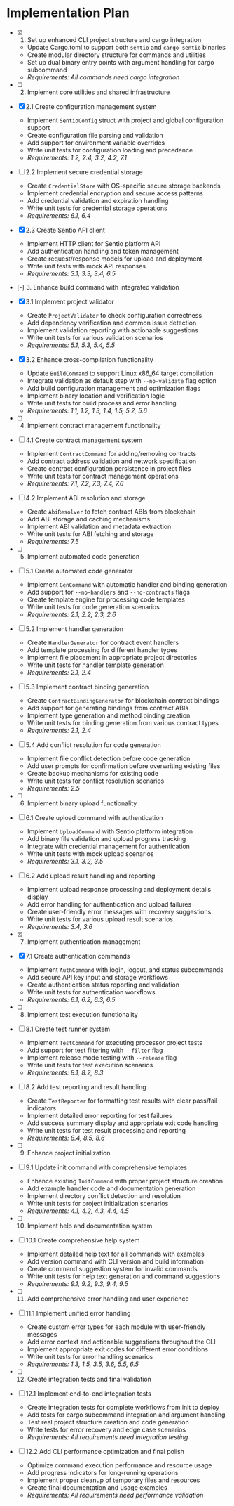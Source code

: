 # Implementation Plan

- [x] 1. Set up enhanced CLI project structure and cargo integration
  - Update Cargo.toml to support both `sentio` and `cargo-sentio` binaries
  - Create modular directory structure for commands and utilities
  - Set up dual binary entry points with argument handling for cargo subcommand
  - _Requirements: All commands need cargo integration_

- [ ] 2. Implement core utilities and shared infrastructure
- [x] 2.1 Create configuration management system
  - Implement `SentioConfig` struct with project and global configuration support
  - Create configuration file parsing and validation
  - Add support for environment variable overrides
  - Write unit tests for configuration loading and precedence
  - _Requirements: 1.2, 2.4, 3.2, 4.2, 7.1_

- [ ] 2.2 Implement secure credential storage
  - Create `CredentialStore` with OS-specific secure storage backends
  - Implement credential encryption and secure access patterns
  - Add credential validation and expiration handling
  - Write unit tests for credential storage operations
  - _Requirements: 6.1, 6.4_

- [x] 2.3 Create Sentio API client
  - Implement HTTP client for Sentio platform API
  - Add authentication handling and token management
  - Create request/response models for upload and deployment
  - Write unit tests with mock API responses
  - _Requirements: 3.1, 3.3, 3.4, 6.5_

- [-] 3. Enhance build command with integrated validation
- [x] 3.1 Implement project validator
  - Create `ProjectValidator` to check configuration correctness
  - Add dependency verification and common issue detection
  - Implement validation reporting with actionable suggestions
  - Write unit tests for various validation scenarios
  - _Requirements: 5.1, 5.3, 5.4, 5.5_

- [x] 3.2 Enhance cross-compilation functionality
  - Update `BuildCommand` to support Linux x86_64 target compilation
  - Integrate validation as default step with `--no-validate` flag option
  - Add build configuration management and optimization flags
  - Implement binary location and verification logic
  - Write unit tests for build process and error handling
  - _Requirements: 1.1, 1.2, 1.3, 1.4, 1.5, 5.2, 5.6_

- [ ] 4. Implement contract management functionality
- [ ] 4.1 Create contract management system
  - Implement `ContractCommand` for adding/removing contracts
  - Add contract address validation and network specification
  - Create contract configuration persistence in project files
  - Write unit tests for contract management operations
  - _Requirements: 7.1, 7.2, 7.3, 7.4, 7.6_

- [ ] 4.2 Implement ABI resolution and storage
  - Create `AbiResolver` to fetch contract ABIs from blockchain
  - Add ABI storage and caching mechanisms
  - Implement ABI validation and metadata extraction
  - Write unit tests for ABI fetching and storage
  - _Requirements: 7.5_

- [ ] 5. Implement automated code generation
- [ ] 5.1 Create automated code generator
  - Implement `GenCommand` with automatic handler and binding generation
  - Add support for `--no-handlers` and `--no-contracts` flags
  - Create template engine for processing code templates
  - Write unit tests for code generation scenarios
  - _Requirements: 2.1, 2.2, 2.3, 2.6_

- [ ] 5.2 Implement handler generation
  - Create `HandlerGenerator` for contract event handlers
  - Add template processing for different handler types
  - Implement file placement in appropriate project directories
  - Write unit tests for handler template generation
  - _Requirements: 2.1, 2.4_

- [ ] 5.3 Implement contract binding generation
  - Create `ContractBindingGenerator` for blockchain contract bindings
  - Add support for generating bindings from contract ABIs
  - Implement type generation and method binding creation
  - Write unit tests for binding generation from various contract types
  - _Requirements: 2.1, 2.4_

- [ ] 5.4 Add conflict resolution for code generation
  - Implement file conflict detection before code generation
  - Add user prompts for confirmation before overwriting existing files
  - Create backup mechanisms for existing code
  - Write unit tests for conflict resolution scenarios
  - _Requirements: 2.5_

- [ ] 6. Implement binary upload functionality
- [ ] 6.1 Create upload command with authentication
  - Implement `UploadCommand` with Sentio platform integration
  - Add binary file validation and upload progress tracking
  - Integrate with credential management for authentication
  - Write unit tests with mock upload scenarios
  - _Requirements: 3.1, 3.2, 3.5_

- [ ] 6.2 Add upload result handling and reporting
  - Implement upload response processing and deployment details display
  - Add error handling for authentication and upload failures
  - Create user-friendly error messages with recovery suggestions
  - Write unit tests for various upload result scenarios
  - _Requirements: 3.4, 3.6_

- [X] 7. Implement authentication management
- [X] 7.1 Create authentication commands
  - Implement `AuthCommand` with login, logout, and status subcommands
  - Add secure API key input and storage workflows
  - Create authentication status reporting and validation
  - Write unit tests for authentication workflows
  - _Requirements: 6.1, 6.2, 6.3, 6.5_

- [ ] 8. Implement test execution functionality
- [ ] 8.1 Create test runner system
  - Implement `TestCommand` for executing processor project tests
  - Add support for test filtering with `--filter` flag
  - Implement release mode testing with `--release` flag
  - Write unit tests for test execution scenarios
  - _Requirements: 8.1, 8.2, 8.3_

- [ ] 8.2 Add test reporting and result handling
  - Create `TestReporter` for formatting test results with clear pass/fail indicators
  - Implement detailed error reporting for test failures
  - Add success summary display and appropriate exit code handling
  - Write unit tests for test result processing and reporting
  - _Requirements: 8.4, 8.5, 8.6_

- [ ] 9. Enhance project initialization
- [ ] 9.1 Update init command with comprehensive templates
  - Enhance existing `InitCommand` with proper project structure creation
  - Add example handler code and documentation generation
  - Implement directory conflict detection and resolution
  - Write unit tests for project initialization scenarios
  - _Requirements: 4.1, 4.2, 4.3, 4.4, 4.5_

- [ ] 10. Implement help and documentation system
- [ ] 10.1 Create comprehensive help system
  - Implement detailed help text for all commands with examples
  - Add version command with CLI version and build information
  - Create command suggestion system for invalid commands
  - Write unit tests for help text generation and command suggestions
  - _Requirements: 9.1, 9.2, 9.3, 9.4, 9.5_

- [ ] 11. Add comprehensive error handling and user experience
- [ ] 11.1 Implement unified error handling
  - Create custom error types for each module with user-friendly messages
  - Add error context and actionable suggestions throughout the CLI
  - Implement appropriate exit codes for different error conditions
  - Write unit tests for error handling scenarios
  - _Requirements: 1.3, 1.5, 3.5, 3.6, 5.5, 6.5_

- [ ] 12. Create integration tests and final validation
- [ ] 12.1 Implement end-to-end integration tests
  - Create integration tests for complete workflows from init to deploy
  - Add tests for cargo subcommand integration and argument handling
  - Test real project structure creation and code generation
  - Write tests for error recovery and edge case scenarios
  - _Requirements: All requirements need integration testing_

- [ ] 12.2 Add CLI performance optimization and final polish
  - Optimize command execution performance and resource usage
  - Add progress indicators for long-running operations
  - Implement proper cleanup of temporary files and resources
  - Create final documentation and usage examples
  - _Requirements: All requirements need performance validation_
